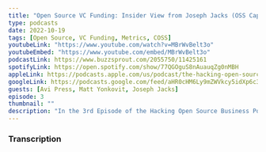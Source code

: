 ```yaml
---
title: "Open Source VC Funding: Insider View from Joseph Jacks (OSS Capital) - Hacking Open Source Business"
type: podcasts
date: 2022-10-19
tags: [Open Source, VC Funding, Metrics, COSS]
youtubeLink: "https://www.youtube.com/watch?v=MBrWvBelt3o"
youtubeEmbed: "https://www.youtube.com/embed/MBrWvBelt3o"
podcastLink: https://www.buzzsprout.com/2055750/11425161
spotifyLink: https://open.spotify.com/show/77QGOguS8nAuauqZg0nMBH
appleLink: https://podcasts.apple.com/us/podcast/the-hacking-open-source-business-podcast/id1647254490
googleLink: https://podcasts.google.com/feed/aHR0cHM6Ly9mZWVkcy5idXp6c3Byb3V0LmNvbS8yMDU1NzUwLnJzcw
guests: [Avi Press, Matt Yonkovit, Joseph Jacks]
episode: 3
thumbnail: ""
description: "In the 3rd Episode of the Hacking Open Source Business Podcast Joseph Jacks (JJ), the founder of OSS Capital, a VC firm specializing in investments in open source businesses, shares his insider view on building, funding, and growing open source businesses.  Avi and Matt ask JJ to cover his investment strategy, what he looks for in founders, how he evaluates business growth, and more!  If you are a maintainer thinking about trying to get seed funding, an open source business executive evaluating growth, or an aspiring investor in open source you won't want to miss this episode."
---
```



###  Transcription  ###

